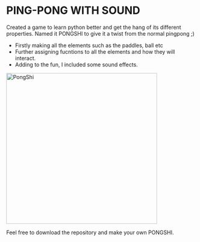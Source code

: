 # PING-PONG WITH SOUND

Created a game to learn python better and get the hang of its different properties.
Named it PONGSHI to give it a twist from the normal pingpong ;)
- Firstly making all the elements such as the paddles, ball etc
- Further assigning fucntions to all the elements and how they will interact.
- Adding to the fun, I included some sound effects.
<p align="left">
  <img src="https://user-images.githubusercontent.com/88530104/172122662-f9e9eb2c-1d4f-4a93-adf3-b3d15c60760b.gif" width="400" title="PongShi">
</p>
Feel free to download the repository and make your own PONGSHI.
